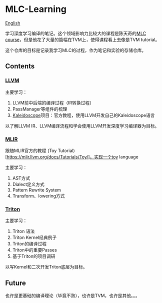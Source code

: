 # MLC-Learning

[English]()

学习深度学习编译的笔记。这个领域影响力比较大的课程是陈天奇的[MLC course](https://mlc.ai/summer22-zh/schedule)，但是他花了大量的篇幅在TVM上，使得课程看上去像是TVM tutorial。

这个仓库的目标是记录我学习MLC的过程，作为笔记和实验的存储仓库。

## Contents

### [LLVM](./LLVM/)

主要学习：

1. LLVM前中后端的编译过程（IR转换过程）
2. PassManager等组件的梳理
3. [Kaleidoscope](https://github.com/JYRoy/Kaleidoscope)项目：官方教程，使用LLVM开发自己的Kaleidoscope语言

以了解LLVM IR、LLVM编译流程和学会使用LLVM开发深度学习编译器为目标。

### [MLIR](./MLIR/)

跟随MLIR官方的教程 (Toy Tutorial)[https://mlir.llvm.org/docs/Tutorials/Toy/]，实现一个toy language

主要学习：

1. AST方式
2. Dialect定义方式
3. Pattern Rewrite System
4. Transform、lowering方式

### [Triton](./Triton/)

主要学习：

1. Triton 语法
2. Triton Kernel经典例子
3. Triton的编译过程
4. Triton中的重要Passes
5. 基于Triton的项目调研

以写Kernel和二次开发Triton底层为目标。

## Future

也许是更基础的编译理论（毕竟不熟），也许是TVM，也许是其他。。。